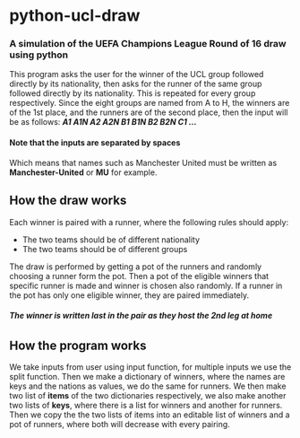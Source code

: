 # python-ucl-draw
### A simulation of the UEFA Champions League Round of 16 draw using python

This program asks the user for the winner of the UCL group followed directly by its nationality, then asks for the runner of the same group followed directly by its nationality.
This is repeated for every group respectively.
Since the eight groups are named from A to H, the winners are of the 1st place, and the runners are of the second place, then the input will be as follows:
***A1 A1N A2 A2N B1 B1N B2 B2N C1 ...***
#### **Note that the inputs are separated by spaces**
Which means that names such as Manchester United must be written as **Manchester-United** or **MU** for example.

## How the draw works
Each winner is paired with a runner, where the following rules should apply:
* The two teams should be of different nationality
* The two teams should be of different groups

The draw is performed by getting a pot of the runners and randomly choosing a runner form the pot.
Then a pot of the eligible winners that specific runner is made and winner is chosen also randomly.
If a runner in the pot has only one eligible winner, they are paired immediately.
###### **The winner is written last in the pair as they host the 2nd leg at home**

## How the program works
We take inputs from user using input function, for multiple inputs we use the split function.
Then we make a dictionary of winners, where the names are keys and the nations as values, we do the same for runners.
We then make two list of **items** of the two dictionaries respectively, we also make another two lists of **keys**, where there is a list for winners and another for runners.
Then we copy the the two lists of items into an editable list of winners and a pot of runners, where both will  decrease with every pairing.